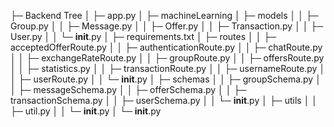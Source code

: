 
├─ Backend Tree
│  ├─ app.py
│  ├─ machineLearning
│  ├─ models
│  │  ├─ Group.py
│  │  ├─ Message.py
│  │  ├─ Offer.py
│  │  ├─ Transaction.py
│  │  ├─ User.py
│  │  └─ __init__.py
│  ├─ requirements.txt
│  ├─ routes
│  │  ├─ acceptedOfferRoute.py
│  │  ├─ authenticationRoute.py
│  │  ├─ chatRoute.py
│  │  ├─ exchangeRateRoute.py
│  │  ├─ groupRoute.py
│  │  ├─ offersRoute.py
│  │  ├─ statistics.py
│  │  ├─ transactionRoute.py
│  │  ├─ usernameRoute.py
│  │  ├─ userRoute.py
│  │  └─ __init__.py
│  ├─ schemas
│  │  ├─ groupSchema.py
│  │  ├─ messageSchema.py
│  │  ├─ offerSchema.py
│  │  ├─ transactionSchema.py
│  │  ├─ userSchema.py
│  │  └─ __init__.py
│  ├─ utils
│  │  ├─ util.py
│  │  └─ __init__.py
│  └─ __init__.py